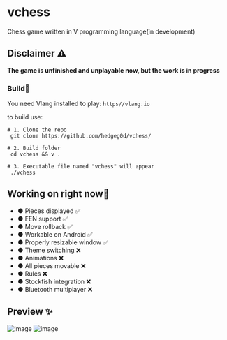 # vchess
Chess game written in V programming language(in development)

## Disclaimer ⚠️
**The game is unfinished and unplayable now, but the work is in progress**

### Build🔨

You need Vlang installed to play: `https//vlang.io`

to build use:
```
# 1. Clone the repo
 git clone https://github.com/hedgeg0d/vchess/
 
# 2. Build folder
 cd vchess && v .

# 3. Executable file named "vchess" will appear
 ./vchess
```

## Working on right now🔧
- ● Pieces displayed ✅
- ● FEN support ✅
- ● Move rollback ✅
- ● Workable on Android ✅
- ● Properly resizable window ✅
- ● Theme switching ❌
- ● Animations ❌
- ● All pieces movable ❌
- ● Rules ❌
- ● Stockfish integration ❌
- ● Bluetooth multiplayer ❌

## Preview ✨
![image](https://user-images.githubusercontent.com/83360271/219865652-8c79715a-e1a0-4917-919d-32b7d1f9d263.png)
![image](https://user-images.githubusercontent.com/83360271/219865719-2072a439-bef0-4361-b3f9-906fcde72000.png)
